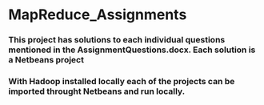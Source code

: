 # MapReduce_Assignments
### This project has solutions to each individual questions mentioned in the AssignmentQuestions.docx. Each solution is a Netbeans project 
### With Hadoop installed locally each of the projects can be imported throught Netbeans and run locally.
